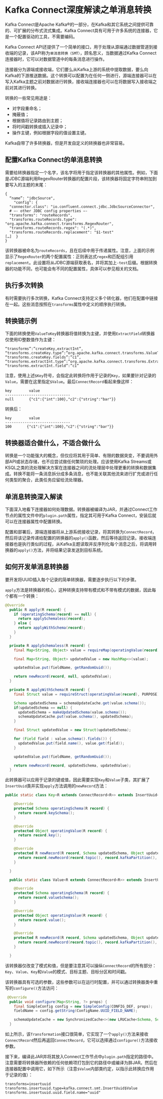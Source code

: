 # Kafka Connect深度解读之单消息转换
Kafka Connect是Apache Kafka®的一部分，在Kafka和其它系统之间提供可靠的、可扩展的分布式流式集成。Kafka Connect具有可用于许多系统的连接器，它是一个配置驱动的工具，不需要编码。

Kafka Connect API还提供了一个简单的接口，用于处理从源端通过数据管道到接收端的记录，该API称为`单消息转换（SMT）`，顾名思义，当数据通过Kafka Connect连接器时，它可以对数据管道中的每条消息进行操作。

连接器分为源端或接收端，它们要么从Kafka上游的系统中提取数据，要么向Kafka的下游推送数据。这个转换可以配置为在任何一侧进行，源端连接器可以在写入Kafka主题之前对数据进行转换，接收端连接器也可以在将数据写入接收端之前对其进行转换。

转换的一些常见用途是：

 - 对字段重命名；
 - 掩蔽值；
 - 根据值将记录路由到主题；
 - 将时间戳转换或插入记录中；
 - 操作主键，例如根据字段的值设置主键。

Kafka自带了许多转换器，但是开发自定义的转换器也非常容易。

## 配置Kafka Connect的单消息转换
需要给转换器指定一个名字，该名字将用于指定该转换器的其他属性。例如，下面是JDBC源端利用RegexRouter转换器的配置片段，该转换器将固定字符串附加到要写入的主题的末尾：
```
{
  “name”: "jdbcSource", 
	"config": {
  "connector.class": "io.confluent.connect.jdbc.JdbcSourceConnector",
  # —- other JDBC config properties —-
  "transforms": "routeRecords",
  "transforms.routeRecords.type":  "org.apache.kafka.connect.transforms.RegexRouter",
  "transforms.routeRecords.regex": "(.*)",
  "transforms.routeRecords.replacement": "$1-test"
[…]  }
}
```
该转换器被命名为`routeRecords`，且在后续中用于传递属性。注意，上面的示例显示了`RegexRouter`的两个配置属性：正则表达式`regex`和匹配组引用`replacement`。此设置将从JDBC源端获取表名，并将其加上`-test`后缀。根据转换器的功能不同，也可能会有不同的配置属性，具体可以参见相关的文档。
## 执行多次转换
有时需要执行多次转换，Kafka Connect支持定义多个转化器，他们在配置中链接在一起。这些消息按照在`transforms`属性中定义的顺序执行转换。
## 转换链示例
下面的转换使用`ValueToKey`转换器将值转换为主键，并使用`ExtractField`转换器仅使用ID整数值作为主键：
```
“transforms”:”createKey,extractInt”,
“transforms.createKey.type”:”org.apache.kafka.connect.transforms.ValueToKey”,
“transforms.createKey.fields”:”c1”,
“transforms.extractInt.type”:”org.apache.kafka.connect.transforms.ExtractField$Key”,
“transforms.extractInt.field”:”c1”
```
注意，使用上述`$Key`符号，会指定此转换将作用于记录的`Key`，如果要针对记录的`Value`，需要在这里指定`$Value`。最后`ConnectRecord`看起来像这样：
```
key        value
------------------------------
null       {"c1":{"int":100},"c2":{"string":"bar"}}
```
转换后：
```
key        value
------------------------------
100       {"c1":{"int":100},"c2":{"string":"bar"}}
```
## 转换器适合做什么，不适合做什么
转换是一个功能强大的概念，但仅应将其用于简单、有限的数据突变，不要调用外部API或状态存储，也不应尝试做任何繁琐的处理。应该使用Kafka Streams或KSQL之类的流处理解决方案在连接器之间的流处理层中处理更重的转换和数据集成。转换不能将一条消息拆分成多条消息，也不能关联其他流来进行扩充或进行任何类型的聚合，此类任务应留给流处理器。
## 单消息转换深入解读
下面深入地看下连接器如何处理数据。转换器被编译为JAR，并通过Connect工作节点的属性文件中的`plugin.path`属性，指定其可用于Kafka Connect，安装后就可以在连接器属性中配置转换。

配置和部署后，源端连接器将从上游系统接收记录，将其转换为`ConnectRecord`，然后将该记录传递给配置的转换器的`apply()`函数，然后等待返回记录。接收端连接器也是执行类似的过程，从Kafka主题读取并反序列化每个消息之后，将调用转换器的`apply()`方法，并将结果记录发送到目标系统。
## 如何开发单消息转换器
要开发将UUID插入每个记录的简单转换器，需要逐步执行以下的步骤。

`apply`方法是转换器的核心，这种转换支持带有模式和不带有模式的数据，因此每个都有一个转换：
```java
@Override
  public R apply(R record) {
    if (operatingSchema(record) == null) {
      return applySchemaless(record);
    } else {
      return applyWithSchema(record);
    }
  }

  private R applySchemaless(R record) {
    final Map<String, Object> value = requireMap(operatingValue(record), PURPOSE);

    final Map<String, Object> updatedValue = new HashMap<>(value);

    updatedValue.put(fieldName, getRandomUuid());

    return newRecord(record, null, updatedValue);
  }

  private R applyWithSchema(R record) {
    final Struct value = requireStruct(operatingValue(record), PURPOSE);

    Schema updatedSchema = schemaUpdateCache.get(value.schema());
    if(updatedSchema == null) {
      updatedSchema = makeUpdatedSchema(value.schema());
      schemaUpdateCache.put(value.schema(), updatedSchema);
    }

    final Struct updatedValue = new Struct(updatedSchema);

    for (Field field : value.schema().fields()) {
      updatedValue.put(field.name(), value.get(field));
    }

    updatedValue.put(fieldName, getRandomUuid());

    return newRecord(record, updatedSchema, updatedValue);
  }
```
此转换器可以应用于记录的键或值，因此需要实现`Key`和`Value`子类，其扩展了`InsertUuid`类并实现`apply`方法调用的`newRecord`方法：
```java
public static class Key<R extends ConnectRecord<R>> extends InsertUuid<R> {

    @Override
    protected Schema operatingSchema(R record) {
      return record.keySchema();
    }

    @Override
    protected Object operatingValue(R record) {
      return record.key();
    }

    @Override
    protected R newRecord(R record, Schema updatedSchema, Object updatedValue) {
      return record.newRecord(record.topic(), record.kafkaPartition(), updatedSchema, updatedValue, record.valueSchema(), record.value(), record.timestamp());
    }

  }

  public static class Value<R extends ConnectRecord<R>> extends InsertUuid<R> {

    @Override
    protected Schema operatingSchema(R record) {
      return record.valueSchema();
    }

    @Override
    protected Object operatingValue(R record) {
      return record.value();
    }

    @Override
    protected R newRecord(R record, Schema updatedSchema, Object updatedValue) {
      return record.newRecord(record.topic(), record.kafkaPartition(), record.keySchema(), record.key(), updatedSchema, updatedValue, record.timestamp());
    }

  }
```
该转换器仅改变了模式和值，但是要注意其可以操纵`ConnectRecord`的所有部分：`Key`、`Value`、`Key`和`Value`的模式、目标主题、目标分区和时间戳。

该转换器具有可选的参数，这些参数可以在运行时配置，并可以通过转换器类中重写的`configure()`方法访问：
```java
 @Override
  public void configure(Map<String, ?> props) {
    final SimpleConfig config = new SimpleConfig(CONFIG_DEF, props);
    fieldName = config.getString(ConfigName.UUID_FIELD_NAME);

    schemaUpdateCache = new SynchronizedCache<>(new LRUCache<Schema, Schema>(16));
  }
```
如上所示，该`Transformation`接口很简单，它实现了一个`apply()`方法来接收`ConnectRecord`然后再返回`ConnectRecord`，它可以选择通过`configure()`方法接收参数。

接下来，编译此JAR并将其放入Connect工作节点中`plugin.path`指定的路径中。注意需要将转换器所依赖的任何依赖项打包到它的路径中或编译为胖JAR。然后在连接器配置中调用它，如下所示（注意`$Value`内部类约定，以指示此转换应作用于记录的值）：
```
transforms=insertuuid
transforms.insertuuid.type=kafka.connect.smt.InsertUuid$Value
transforms.insertuuid.uuid.field.name="uuid"
```
<RightPane/>